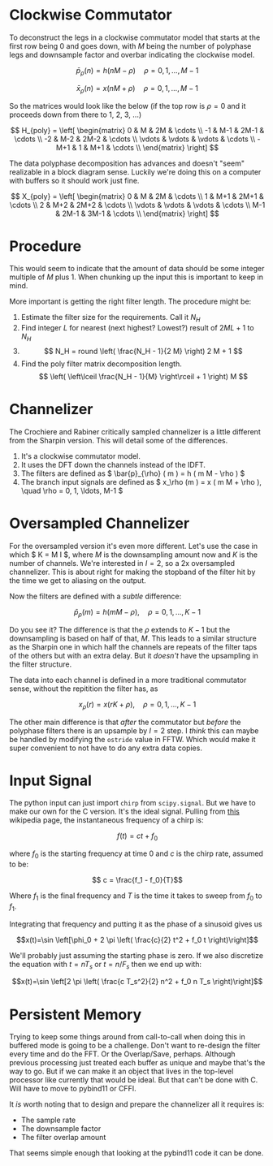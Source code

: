 # Clockwise Commutator

To deconstruct the legs in a clockwise commutator model that starts at the first row being 0 and goes down, with $M$ being the number 
of polyphase legs and downsample factor and overbar indicating the clockwise model.

$$ \bar{p}_{\rho} \left( n \right) = h \left( n M - \rho \right) \quad \rho = 0, 1, \ldots, M-1 $$

$$ \bar{x}_{\rho} \left( n \right) = x \left( n M + \rho \right) \quad \rho = 0, 1, \ldots, M-1 $$

So the matrices would look like the below (if the top row is $\rho = 0$ and it proceeds down from there to 1, 2, 3, ...)

$$
H_{poly} = \left[
\begin{matrix}
0 & M & 2M & \cdots \\
-1 & M-1 & 2M-1 & \cdots \\
-2 & M-2 & 2M-2 & \cdots \\
\vdots & \vdots & \vdots & \cdots \\
-M+1 & 1 & M+1 & \cdots \\
\end{matrix}
\right]
$$

The data polyphase decomposition has advances and doesn't "seem" realizable in a block diagram sense. Luckily we're
doing this on a computer with buffers so it should work just fine.

$$
X_{poly} = \left[
\begin{matrix}
0 & M & 2M & \cdots \\
1 & M+1 & 2M+1 & \cdots \\
2 & M+2 & 2M+2 & \cdots \\
\vdots & \vdots & \vdots & \cdots \\
M-1 & 2M-1 & 3M-1 & \cdots \\
\end{matrix}
\right]
$$

# Procedure

This would seem to indicate that the amount of data should be some integer multiple of $M$ plus 1. When chunking up
the input this is important to keep in mind.

More important is getting the right filter length. The procedure might be:

1. Estimate the filter size for the requirements. Call it $N_H$
2. Find integer $L$ for nearest (next highest? Lowest?) result of $2 M L + 1$ to $N_H$
3. $$ N_H = round \left( \frac{N_H - 1}{2 M} \right) 2 M + 1 $$
4. Find the poly filter matrix decomposition length.
$$ \left( \left\lceil \frac{N_H - 1}{M} \right\rceil + 1 \right) M $$

# Channelizer

The Crochiere and Rabiner critically sampled channelizer is a little different from the Sharpin version. This will detail some of the differences.

1. It's a clockwise commutator model.
2. It uses the DFT down the channels instead of the IDFT.
3. The filters are defined as $ \bar{p}_{\rho} ( m ) = h ( m M - \rho ) $
4. The branch input signals are defined as $ x_\rho (m ) = x ( m M + \rho ), \quad \rho = 0, 1, \ldots, M-1 $

# Oversampled Channelizer

For the oversampled version it's even more different. Let's use the case in which $ K = M I $, where $M$ is the downsampling amount now and $K$ is the number of channels. We're interested in $I = 2$, so a 2x oversampled channelizer. This is about right for making the stopband of the filter hit by the time we get to aliasing on the output. 

Now the filters are defined with a _subtle_ difference:

$$ \bar{p}_{\rho} ( m ) = h ( m M - \rho ), \quad \rho = 0, 1, \ldots, K-1 $$

Do you see it? The difference is that the $\rho$ extends to $K-1$ but the downsampling is based on half of that, $M$. This leads to a similar structure as the Sharpin one in which half the channels are repeats of the filter taps of the others but with an extra delay. But it _doesn't_ have the upsampling in the filter structure.

The data into each channel is defined in a more traditional commutator sense, without the repitition the filter has, as

$$ x_{\rho} ( r ) = x ( r K + \rho), \quad \rho = 0, 1, \ldots, K-1 $$

The other main difference is that *after* the commutator but *before* the polyphase filters there is an upsample by $I = 2$ step. I *think* this can maybe be handled by modifying the `ostride` value in FFTW. Which would make it super convenient to not have to do any extra data copies. 

# Input Signal

The python input can just import `chirp` from `scipy.signal`. But we have to make our own for the C version. It's the ideal signal. Pulling from [this](https://en.wikipedia.org/wiki/Chirp) wikipedia page, the instantaneous frequency of a chirp is:

$$f(t)=ct+f_{0}$$

where $f_0$ is the starting frequency at time 0 and $c$ is the chirp rate, assumed to be:

$$ c = \frac{f_1 - f_0}{T}$$

Where $f_1$ is the final frequency and $T$ is the time it takes to sweep from $f_0$ to $f_1$.

Integrating that frequency and putting it as the phase of a sinusoid gives us

$$x(t)=\sin \left[\phi_0 + 2 \pi \left( \frac{c}{2} t^2 + f_0 t \right)\right]$$

We'll probably just assuming the starting phase is zero. If we also discretize the equation with $t = n T_s$ or $t = n / F_s$ then we end up with:

$$x(t)=\sin \left[2 \pi \left( \frac{c T_s^2}{2} n^2 + f_0 n T_s \right)\right]$$

# Persistent Memory

Trying to keep some things around from call-to-call when doing this in buffered mode is going to be a challenge. Don't want to re-design
the filter every time and do the FFT. Or the Overlap/Save, perhaps. Although previous processing just treated each buffer as 
unique and maybe that's the way to go. But if we can make it an object that lives in the top-level processor like currently that 
would be ideal. But that can't be done with C. Will have to move to pybind11 or CFFI.

It _is_ worth noting that to design and prepare the channelizer all it requires is:
* The sample rate
* The downsample factor
* The filter overlap amount

That seems simple enough that looking at the pybind11 code it can be done.
